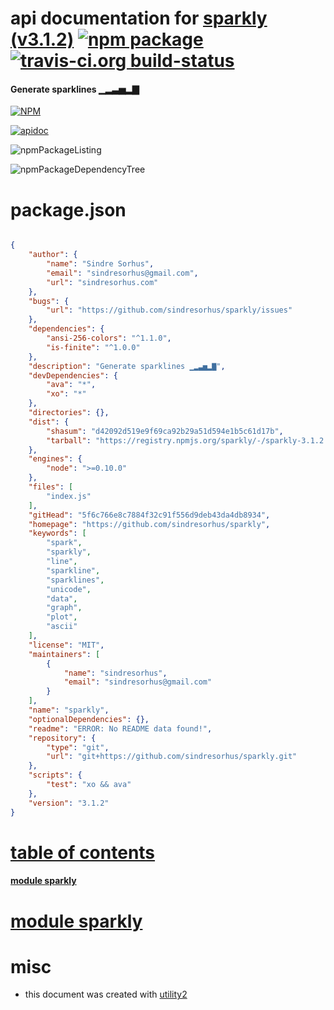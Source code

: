 # api documentation for  [sparkly (v3.1.2)](https://github.com/sindresorhus/sparkly)  [![npm package](https://img.shields.io/npm/v/npmdoc-sparkly.svg?style=flat-square)](https://www.npmjs.org/package/npmdoc-sparkly) [![travis-ci.org build-status](https://api.travis-ci.org/npmdoc/node-npmdoc-sparkly.svg)](https://travis-ci.org/npmdoc/node-npmdoc-sparkly)
#### Generate sparklines ▁▂▃▅▂▇

[![NPM](https://nodei.co/npm/sparkly.png?downloads=true)](https://www.npmjs.com/package/sparkly)

[![apidoc](https://npmdoc.github.io/node-npmdoc-sparkly/build/screenCapture.buildNpmdoc.browser._2Fhome_2Ftravis_2Fbuild_2Fnpmdoc_2Fnode-npmdoc-sparkly_2Ftmp_2Fbuild_2Fapidoc.html.png)](https://npmdoc.github.io/node-npmdoc-sparkly/build/apidoc.html)

![npmPackageListing](https://npmdoc.github.io/node-npmdoc-sparkly/build/screenCapture.npmPackageListing.svg)

![npmPackageDependencyTree](https://npmdoc.github.io/node-npmdoc-sparkly/build/screenCapture.npmPackageDependencyTree.svg)



# package.json

```json

{
    "author": {
        "name": "Sindre Sorhus",
        "email": "sindresorhus@gmail.com",
        "url": "sindresorhus.com"
    },
    "bugs": {
        "url": "https://github.com/sindresorhus/sparkly/issues"
    },
    "dependencies": {
        "ansi-256-colors": "^1.1.0",
        "is-finite": "^1.0.0"
    },
    "description": "Generate sparklines ▁▂▃▅▂▇",
    "devDependencies": {
        "ava": "*",
        "xo": "*"
    },
    "directories": {},
    "dist": {
        "shasum": "d42092d519e9f69ca92b29a51d594e1b5c61d17b",
        "tarball": "https://registry.npmjs.org/sparkly/-/sparkly-3.1.2.tgz"
    },
    "engines": {
        "node": ">=0.10.0"
    },
    "files": [
        "index.js"
    ],
    "gitHead": "5f6c766e8c7884f32c91f556d9deb43da4db8934",
    "homepage": "https://github.com/sindresorhus/sparkly",
    "keywords": [
        "spark",
        "sparkly",
        "line",
        "sparkline",
        "sparklines",
        "unicode",
        "data",
        "graph",
        "plot",
        "ascii"
    ],
    "license": "MIT",
    "maintainers": [
        {
            "name": "sindresorhus",
            "email": "sindresorhus@gmail.com"
        }
    ],
    "name": "sparkly",
    "optionalDependencies": {},
    "readme": "ERROR: No README data found!",
    "repository": {
        "type": "git",
        "url": "git+https://github.com/sindresorhus/sparkly.git"
    },
    "scripts": {
        "test": "xo && ava"
    },
    "version": "3.1.2"
}
```



# <a name="apidoc.tableOfContents"></a>[table of contents](#apidoc.tableOfContents)

#### [module sparkly](#apidoc.module.sparkly)



# <a name="apidoc.module.sparkly"></a>[module sparkly](#apidoc.module.sparkly)



# misc
- this document was created with [utility2](https://github.com/kaizhu256/node-utility2)
